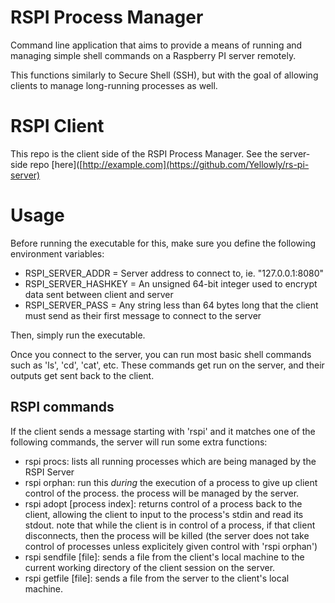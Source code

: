 # RSPI Process Manager
Command line application that aims to provide a means of running and managing simple shell commands on a Raspberry PI server remotely.

This functions similarly to Secure Shell (SSH), but with the goal of allowing clients to manage long-running processes as well.

# RSPI Client
This repo is the client side of the RSPI Process Manager. See the server-side repo [here]([http://example.com](https://github.com/Yellowly/rs-pi-server)

# Usage
Before running the executable for this, make sure you define the following environment variables:
- RSPI_SERVER_ADDR = Server address to connect to, ie. "127.0.0.1:8080"
- RSPI_SERVER_HASHKEY = An unsigned 64-bit integer used to encrypt data sent between client and server
- RSPI_SERVER_PASS = Any string less than 64 bytes long that the client must send as their first message to connect to the server

Then, simply run the executable.

Once you connect to the server, you can run most basic shell commands such as 'ls', 'cd', 'cat', etc. These commands get run on the server, and their outputs get sent back to the client.

## RSPI commands
If the client sends a message starting with 'rspi' and it matches one of the following commands, the server will run some extra functions:
- rspi procs: lists all running processes which are being managed by the RSPI Server
- rspi orphan: run this *during* the execution of a process to give up client control of the process. the process will be managed by the server.
- rspi adopt [process index]: returns control of a process back to the client, allowing the client to input to the process's stdin and read its stdout. note that while the client is in control of
a process, if that client disconnects, then the process will be killed (the server does not take control of processes unless explicitely given control with 'rspi orphan')
- rspi sendfile [file]: sends a file from the client's local machine to the current working directory of the client session on the server.
- rspi getfile [file]: sends a file from the server to the client's local machine. 
